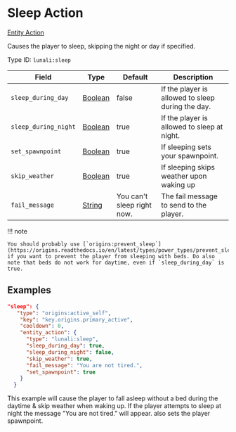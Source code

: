 # Sleep Action

[Entity Action](https://lunali-wiki.readthedocs.io/en/latest/types/entity_action_types/)

Causes the player to sleep, skipping the night or day if specified.

Type ID: `lunali:sleep`

| Field                | Type                                                                          | Default                    | Description                                       |
| -------------------- | ----------------------------------------------------------------------------- | -------------------------- | ------------------------------------------------- |
| `sleep_during_day`   | [Boolean](https://origins.readthedocs.io/en/latest/types/data_types/boolean/) | false                      | If the player is allowed to sleep during the day. |
| `sleep_during_night` | [Boolean](https://origins.readthedocs.io/en/latest/types/data_types/boolean/) | true                       | If the player is allowed to sleep at night.       |
| `set_spawnpoint`     | [Boolean](https://origins.readthedocs.io/en/latest/types/data_types/boolean/) | true                       | If sleeping sets your spawnpoint.                 |
| `skip_weather`       | [Boolean](https://origins.readthedocs.io/en/latest/types/data_types/boolean/) | true                       | If sleeping skips weather upon waking up          |
| `fail_message`       | [String](https://origins.readthedocs.io/en/latest/types/data_types/string/)   | You can't sleep right now. | The fail message to send to the player.           |

!!! note

    You should probably use [`origins:prevent_sleep`](https://origins.readthedocs.io/en/latest/types/power_types/prevent_sleep/) if you want to prevent the player from sleeping with beds. Do also note that beds do not work for daytime, even if `sleep_during_day` is true.

## Examples

```JSON
"sleep": {
   "type": "origins:active_self",
    "key": "key.origins.primary_active",
    "cooldown": 0,
    "entity_action": {
      "type": "lunali:sleep",
      "sleep_during_day": true,
      "sleep_during_night": false,
      "skip_weather": true,
      "fail_message": "You are not tired.",
      "set_spawnpoint": true
    }
  }
```

This example will cause the player to fall asleep without a bed during the daytime & skip weather when waking up. If the player attempts to sleep at night the message "You are not tired." will appear. also sets the player spawnpoint.
